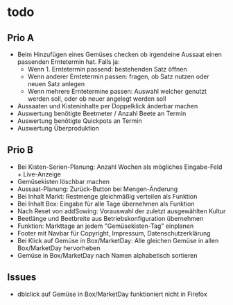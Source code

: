 # todo

## Prio A

- Beim Hinzufügen eines Gemüses checken ob irgendeine Aussaat einen passenden Erntetermin hat. Falls ja:
  - Wenn 1. Erntetermin passend: bestehenden Satz öffnen
  - Wenn anderer Erntetermin passen: fragen, ob Satz nutzen oder neuen Satz anlegen
  - Wenn mehrere Erntetermine passen: Auswahl welcher genutzt werden soll, oder ob neuer angelegt werden soll
- Aussaaten und Kisteninhalte per Doppelklick änderbar machen
- Auswertung benötigte Beetmeter / Anzahl Beete an Termin
- Auswertung benötigte Quickpots an Termin
- Auswertung Überproduktion

## Prio B

- Bei Kisten-Serien-Planung: Anzahl Wochen als mögliches Eingabe-Feld + Live-Anzeige
- Gemüsekisten löschbar machen
- Aussaat-Planung: Zurück-Button bei Mengen-Änderung
- Bei Inhalt Markt: Restmenge gleichmäßig verteilen als Funktion
- Bei Inhalt Box: Eingabe für alle Tage übernehmen als Funktion
- Nach Reset von addSowing: Vorauswahl der zuletzt ausgewählten Kultur
- Beetlänge und Beetbreite aus Betriebskonfiguration übernehmen
- Funktion: Markttage an jedem "Gemüsekisten-Tag" einplanen
- Footer mit Navbar für Copyright, Impressum, Datenschutzerklärung
- Bei Klick auf Gemüse in Box/MarketDay: Alle gleichen Gemüse in allen Box/MarketDay hervorheben
- Gemüse in Box/MarketDay nach Namen alphabetisch sortieren

## Issues

- dblclick auf Gemüse in Box/MarketDay funktioniert nicht in Firefox
